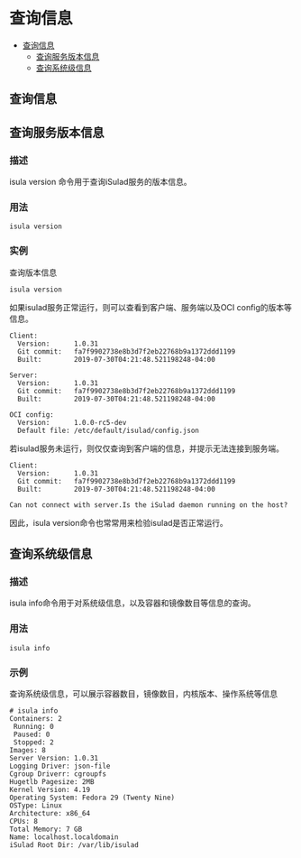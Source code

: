# 查询信息

- [查询信息](#查询信息)
    - [查询服务版本信息](#查询服务版本信息)
    - [查询系统级信息](#查询系统级信息)

## 查询信息

## 查询服务版本信息

### 描述

isula version 命令用于查询iSulad服务的版本信息。

### 用法

```
isula version
```

### 实例

查询版本信息

```
isula version
```

如果isulad服务正常运行，则可以查看到客户端、服务端以及OCI config的版本等信息。

```
Client:
  Version:      1.0.31
  Git commit:   fa7f9902738e8b3d7f2eb22768b9a1372ddd1199
  Built:        2019-07-30T04:21:48.521198248-04:00

Server:
  Version:      1.0.31
  Git commit:   fa7f9902738e8b3d7f2eb22768b9a1372ddd1199
  Built:        2019-07-30T04:21:48.521198248-04:00

OCI config:
  Version:      1.0.0-rc5-dev
  Default file: /etc/default/isulad/config.json
```

若isulad服务未运行，则仅仅查询到客户端的信息，并提示无法连接到服务端。

```
Client:
  Version:      1.0.31
  Git commit:   fa7f9902738e8b3d7f2eb22768b9a1372ddd1199
  Built:        2019-07-30T04:21:48.521198248-04:00

Can not connect with server.Is the iSulad daemon running on the host?
```

因此，isula version命令也常常用来检验isulad是否正常运行。

## 查询系统级信息

### 描述

isula info命令用于对系统级信息，以及容器和镜像数目等信息的查询。

### 用法

```
isula info
```

### 示例

查询系统级信息，可以展示容器数目，镜像数目，内核版本、操作系统等信息

```
# isula info
Containers: 2
 Running: 0
 Paused: 0
 Stopped: 2
Images: 8
Server Version: 1.0.31
Logging Driver: json-file
Cgroup Driverr: cgroupfs
Hugetlb Pagesize: 2MB
Kernel Version: 4.19
Operating System: Fedora 29 (Twenty Nine)
OSType: Linux
Architecture: x86_64
CPUs: 8
Total Memory: 7 GB
Name: localhost.localdomain
iSulad Root Dir: /var/lib/isulad
```

